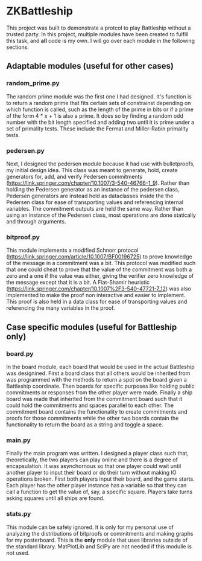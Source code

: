 # ZKBattleship
This project was built to demonstrate a protcol to play Battleship without a trusted party. In this project, multiple modules have been created to fulfill this task, and **all** code is my own. I will go over each module in the following sections. 

## Adaptable modules (useful for other cases)

### random_prime.py
The random prime module was the first one I had designed. It's function is to return a random prime that fits certain sets of constrainst depending on which function is called, such as the length of the prime in bits or if a prime of the form 4 * x + 1 is also a prime. It does so by finding a random odd number with the bit length specified and adding two until it is prime under a set of primality tests. These include the Fermat and Miller-Rabin primality tests.

### pedersen.py
Next, I designed the pedersen module because it had use with bulletproofs, my initial design idea. This class was meant to generate, hold, create generators for, add, and verify Pedersen commitments (https://link.springer.com/chapter/10.1007/3-540-46766-1_9). Rather than holding the Pedersen generator as an instance of the pedersen class, Pedersen generators are instead held as dataclasses inside the the Pedersen class for ease of transporting values and referencing internal variables. The commitment outputs are held the same way. Rather than using an instance of the Pedersen class, most operations are done statically and through arguments.

### bitproof.py
This module implements a modified Schnorr protocol (https://link.springer.com/article/10.1007/BF00196725) to prove knowledge of the message in a commitment was a bit. This protocol was modified such that one could cheat to prove that the value of the commitment was both a zero and a one if the value was either, giving the verifier zero knowledge of the message except that it is a bit. A Fiat-Shamir heuristic (https://link.springer.com/chapter/10.1007%2F3-540-47721-7_12) was also implemented to make the proof non interactive and easier to implement. This proof is also held in a data class for ease of transporting values and referencing the many variables in the proof.

## Case specific modules (useful for Battleship only)

### board.py
In the board module, each board that would be used in the actual Battleship was designined. First a board class that all others would be inherited from was programmed with the methods to return a spot on the board given a Battleship coordinate. Then boards for specific purposes like holding public commitments or responses from the other player were made. Finally a ship board was made that inherited from the commitment board such that it could hold the commitments and spaces parallel to each other. The commitment board contains the functionality to create commitments and proofs for those commitments while the other two boards contain the functionality to return the board as a string and toggle a space.

### __main__.py
Finally the main program was written. I designed a player class such that, theoretically, the two players can play online and there is a degree of encapsulation. It was asynchornous so that one player could wait until another player to input their board or do their turn without making IO operations broken. First both players input their board, and the game starts. Each player has the other player instance has a variable so that they can call a function to get the value of, say, a specific square. Players take turns asking squares until all ships are found.

### stats.py
This module can be safely ignored. It is only for my personal use of analyzing the distributions of bitproofs or commitments and making graphs for my posterboard. This is the **only** module that uses libraries outside of the standard library. MatPlotLib and SciPy are not needed if this modulle is not used.
